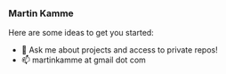 ### Martin Kamme


Here are some ideas to get you started:

- 💬 Ask me about projects and access to private repos!
- 📫 martinkamme at gmail dot com
